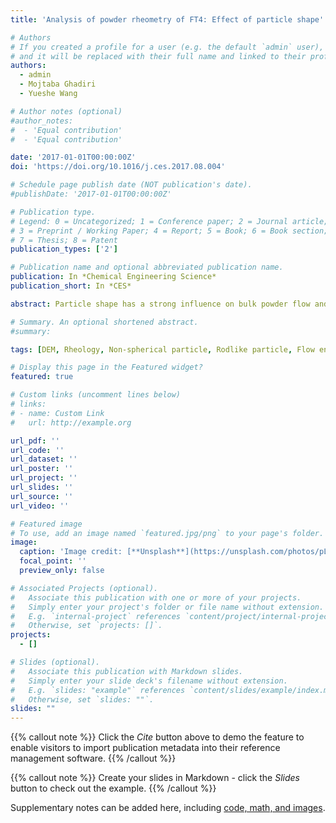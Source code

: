 ```yaml
---
title: 'Analysis of powder rheometry of FT4: Effect of particle shape'

# Authors
# If you created a profile for a user (e.g. the default `admin` user), write the username (folder name) here
# and it will be replaced with their full name and linked to their profile.
authors:
  - admin
  - Mojtaba Ghadiri
  - Yueshe Wang

# Author notes (optional)
#author_notes:
#  - 'Equal contribution'
#  - 'Equal contribution'

date: '2017-01-01T00:00:00Z'
doi: 'https://doi.org/10.1016/j.ces.2017.08.004'

# Schedule page publish date (NOT publication's date).
#publishDate: '2017-01-01T00:00:00Z'

# Publication type.
# Legend: 0 = Uncategorized; 1 = Conference paper; 2 = Journal article;
# 3 = Preprint / Working Paper; 4 = Report; 5 = Book; 6 = Book section;
# 7 = Thesis; 8 = Patent
publication_types: ['2']

# Publication name and optional abbreviated publication name.
publication: In *Chemical Engineering Science*
publication_short: In *CES*

abstract: Particle shape has a strong influence on bulk powder flow and its associated rheology. It promotes mechanical arching and adversely affects fast feeding and dosing. We use the FT4 powder rheometer of Freeman Technology to experimentally characterise the particle flow asa function of the shear strain rate, and to predict its dynamics for rod-shape particles using the discrete element method. The results show a strong realignment of the orientation of particles in the horizontal plane as the bed is sheared by the blade motion. The flow energy required for agitating a bed of rodlike particles is much larger than that of spheres and it increases with the aspect ratio, due to a combined effect of the coordination number and excluded volume. The flowability of rodlike particles can be improved by the addition of spheres, and can be well predicted by the mathematical model developed in this work. The bulk friction coefficient of the binary mixture is a linear function of the volume fraction of its components. The flow energy correlates well with the shear stress arising in front of the blade, considering the effect of the bulk friction coefficient.

# Summary. An optional shortened abstract.
#summary: 

tags: [DEM, Rheology, Non-spherical particle, Rodlike particle, Flow energy]

# Display this page in the Featured widget?
featured: true

# Custom links (uncomment lines below)
# links:
# - name: Custom Link
#   url: http://example.org

url_pdf: ''
url_code: ''
url_dataset: ''
url_poster: ''
url_project: ''
url_slides: ''
url_source: ''
url_video: ''

# Featured image
# To use, add an image named `featured.jpg/png` to your page's folder.
image:
  caption: 'Image credit: [**Unsplash**](https://unsplash.com/photos/pLCdAaMFLTE)'
  focal_point: ''
  preview_only: false

# Associated Projects (optional).
#   Associate this publication with one or more of your projects.
#   Simply enter your project's folder or file name without extension.
#   E.g. `internal-project` references `content/project/internal-project/index.md`.
#   Otherwise, set `projects: []`.
projects:
  - []

# Slides (optional).
#   Associate this publication with Markdown slides.
#   Simply enter your slide deck's filename without extension.
#   E.g. `slides: "example"` references `content/slides/example/index.md`.
#   Otherwise, set `slides: ""`.
slides: ""
---
```


{{% callout note %}}
Click the _Cite_ button above to demo the feature to enable visitors to import publication metadata into their reference management software.
{{% /callout %}}

{{% callout note %}}
Create your slides in Markdown - click the _Slides_ button to check out the example.
{{% /callout %}}

Supplementary notes can be added here, including [code, math, and images](https://wowchemy.com/docs/writing-markdown-latex/).
